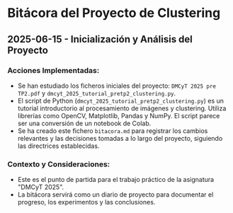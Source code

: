 # Bitácora del Proyecto de Clustering

## 2025-06-15 - Inicialización y Análisis del Proyecto

### Acciones Implementadas:
- Se han estudiado los ficheros iniciales del proyecto: `DMCyT 2025 pre TP2.pdf` y `dmcyt_2025_tutorial_pretp2_clustering.py`.
- El script de Python (`dmcyt_2025_tutorial_pretp2_clustering.py`) es un tutorial introductorio al procesamiento de imágenes y clustering. Utiliza librerías como OpenCV, Matplotlib, Pandas y NumPy. El script parece ser una conversión de un notebook de Colab.
- Se ha creado este fichero `bitacora.md` para registrar los cambios relevantes y las decisiones tomadas a lo largo del proyecto, siguiendo las directrices establecidas.

### Contexto y Consideraciones:
- Este es el punto de partida para el trabajo práctico de la asignatura "DMCyT 2025".
- La bitácora servirá como un diario de proyecto para documentar el progreso, los experimentos y las conclusiones. 